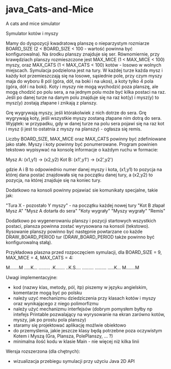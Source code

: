 # java_Cats-and-Mice
A cats and mice simulator

Symulator kotów i myszy

Mamy do dyspozycji kwadratową planszę o nieparzystym rozmiarze BOARD_SIZE (2 < BOARD_SIZE < 100 - wartość powinna być
konfigurowalna). Na środku planszy znajduje się ser. Równomiernie, przy krawędziach planszy rozmieszczone jest MAX_MICE
(1 < MAX_MICE < 100) myszy, oraz MAX_CATS (1 < MAX_CATS < 100) kotów - losowo w wolnych miejscach. Symulacja podzielona
jest na tury. W każdej turze każda mysz i każdy kot przemieszczają się na losowe, sąsiednie pole, przy czym myszy maja
do wyboru 8 pól (góra, dół, na boki i na ukos), a koty tylko 4 pola (góra, dół i na boki). Koty i myszy nie mogą
wychodzić poza planszę, ale mogą chodzić po polu sera, a na jednym polu może być kilka postaci na raz. Jeśli po danej
turze na danym polu znajduje się na raz kot(y) i mysz(y) to mysz(y) zostają złapane i znikają z planszy.

Grę wygrywają myszy, jeśli którakolwiek z nich dotrze do sera.
Grę wygrywają koty, jeśli wszystkie myszy zostaną złapane nim dotrą do sera.
Wyjątek: w przypadku, gdy w danej turze na polu sera pojawi się na raz kot i mysz (i jest to ostatnia z myszy
    na planszy) - ogłasza się remis.

Liczby BOARD_SIZE, MAX_MICE oraz MAX_CATS powinny być zdefiniowane jako stałe.
Myszy i koty powinny być ponumerowane.
Program powinien tekstowo wypisywać na konsolę informacje o każdym ruchu w formacie:

Mysz A: (x1,y1) -> (x2,y2)
Kot B: (x1',y1') -> (x2',y2')

gdzie A i B to odpowiednio numer danej myszy i kota, (x1,y1) to pozycja na której dana postać znajdowała się na początku
danej tury, a (x2,y2) to pozycja, na której znajduje się na koniec tury.

Dodatkowo na konsoli powinny pojawiać sie komunikaty specjalne, takie jak:

"Tura X - pozostało Y myszy" - na początku każdej nowej tury
"Kot B złapał Mysz A"
"Mysz A dotarła do sera"
"Koty wygrały"
"Myszy wygrały"
"Remis"

Dodatkowo po wygenerowaniu planszy i pozycji startowych wszystkich postaci, plansza powinna zostać wyrysowana na konsoli
(tekstowo). Rysowanie planszy powinno być następnie powtarzane co każde DRAW_BOARD_PERIOD tur
(DRAW_BOARD_PERIOD także powinno być konfigurowalną stałą).

Przykładowa plaszna przed rozpoczęciem symulacji, dla BOARD_SIZE = 9, MAX_MICE = 4, MAX_CATS = 4:

M.......M
.....K...
.........
.K.......
..K.S....
.........
.........
.....K...
M.......M

Uwagi implementacyjne:
- kod (nazwy klas, metody, pól, itp) piszemy w języku angielskim, komentarze mogą być po polsku
- należy uzyć mechanizmu dziedziczenia przy klasach kotów i myszy oraz wynikającego z niego polimorfizmu
- należy użyć mechanizmu interfejsów (dobrym pomysłem byłby np intefejs Printable pozwalający na wyrysowanie na ekran
   zarówno kotów, myszy, jak po prostu pola planszy)
- staramy się projektować aplikację możlwie obiektowo
- do przemyślenia, jakie jeszcze klasy będą potrzebne poza oczywistym Kotem i Myszą (Gra, Plansza, PolePlanszy, ... ?)
- minimalna ilość kodu w klasie Main - nie więcej niż kilka linii

Wersja rozszerzona (dla chętnych):
- wizualizacja przebiegu symulacji przy użyciu Java 2D API
